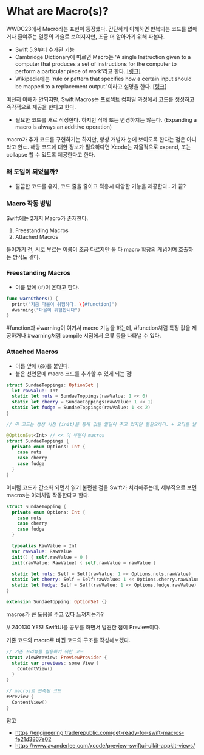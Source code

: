 # What are Macro(s)?

WWDC23에서 Macro라는 표현이 등장했다.
간단하게 이해하면 반복되는 코드를 없애거나 줄여주는 일종의 기술로 보여지지만, 조금 더 알아가기 위해 파본다.

- Swift 5.9부터 추가된 기능
- Cambridge Dictionary에 따르면 Macro는 'A single Instruction given to a computer that produces a set of instructions for the computer to perform a particular piece of work'라고 한다. [[링크]](https://dictionary.cambridge.org/ko/%EC%82%AC%EC%A0%84/%EC%98%81%EC%96%B4/macro)
- Wikipedia에는 'rule or pattern that specifies how a certain input should be mapped to a replacement output.'이라고 설명을 한다. [[링크]](https://en.wikipedia.org/wiki/Macro_(computer_science))


여전히 이해가 안되지만, Swift Macros는 프로젝트 컴파일 과정에서 코드를 생성하고 즉각적으로 제공을 한다고 한다.
- 필요한 코드를 새로 작성한다. 하지만 삭제 또는 변경하지는 않는다. (Expanding a macro is always an additive operation)

macro가 추가 코드를 구현하기는 하지만, 항상 개발자 눈에 보이도록 한다는 점은 아니라고 한ㄷ.
해당 코드에 대한 정보가 필요하다면 Xcode는 자율적으로 expand, 또는 collapse 할 수 있도록 제공한다고 한다.


### 왜 도입이 되었을까?
- 깔끔한 코드를 유지, 코드 줄을 줄이고 적용시 다양한 기능을 제공한다...가 끝?

### Macro 작동 방법
Swift에는 2가지 Macro가 존재한다.
1. Freestanding Macros
2. Attached Macros

들어가기 전, 서로 부르는 이름이 조금 다르지만 둘 다 macro 확장의 개념이며 호출하는 방식도 같다.

### Freestanding Macros
- 이름 앞에 (#)이 온다고 한다.
```swift
func warnOthers() {
  print("지금 마을이 위험하다. \(#function)")
  #warning("마을이 위험합니다")
}
```

#function과 #warning이 여기서 macro 기능을 하는데, 
#function처럼 특정 값을 제공하거나 #warning처럼 compile 시점에서 오류 등을 나타낼 수 있다.


### Attached Macros
- 이름 앞에 (@)를 붙인다.
- 붙은 선언문에 macro 코드를 추가할 수 있게 되는 점!

```swift
struct SundaeToppings: OptionSet {
  let rawValue: Int
  static let nuts = SundaeToppings(rawValue: 1 << 0)
  static let cherry = SundaeToppings(rawValue: 1 << 1)
  static let fudge = SundaeToppings(rawValue: 1 << 2)
}

// 위 코드는 생성 시점 (init)을 통해 값을 일일이 주고 있지만 불필요하다. + 오타를 낼 수 있는 상황이기에 아래처럼 macros를 적용해서 바꿀 수 있다.

@OptionSet<Int> // << 이 부분이 macros
struct SundaeToppings {
  private enum Options: Int {
    case nuts
    case cherry
    case fudge
  }
}
```
이처럼 코드가 간소화 되면서 읽기 불편한 점을 Swift가 처리해주는데, 세부적으로 보면 macros는 아래처럼 작동한다고 한다.

```swift
struct SundaeTopping {
  private enum Options: Int {
    case nuts
    case cherry
    case fudge
  }

  typealias RawValue = Int
  var rawValue: RawValue
  init() { self.rawValue = 0 }
  init(rawValue: RawValue) { self.rawValue = rawValue }

  static let nuts: Self = Self(rawValue: 1 << Options.nuts.rawValue)
  static let cherry: Self = Self(rawValue: 1 << Options.cherry.rawValue)
  static let fudge: Self = Self(rawValue: 1 << Options.fudge.rawValue)
}

extension SundaeTopping: OptionSet {}
```

macros가 큰 도움을 주고 있다 느껴지는가?

// 240130
YES!
SwiftUI를 공부를 하면서 발견한 점이 Preview이다.

기존 코드와 macro로 바뀐 코드의 구조를 작성해보겠다.
```swift
// 기존 프리뷰를 활용하기 위한 코드
struct viewPreview: PreviewProvider {
  static var previews: some View {
    ContentView()
  }
}

// macros로 단축된 코드
#Preview {
  ContentView()
}
```

참고
- https://engineering.traderepublic.com/get-ready-for-swift-macros-fe21d3867e02
- https://www.avanderlee.com/xcode/preview-swiftui-uikit-appkit-views/